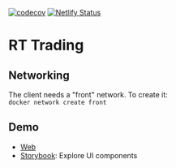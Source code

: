 [![codecov](https://codecov.io/gh/riadmaouchi/trading-client/branch/master/graph/badge.svg?token=J92E7K15SL)](https://codecov.io/gh/riadmaouchi/trading-client)
[![Netlify Status](https://api.netlify.com/api/v1/badges/f5abd7f4-d1e4-4c6f-8e44-1d03b4a025c9/deploy-status)](https://app.netlify.com/sites/rttrading/deploys)

# RT Trading

## Networking

The client needs a "front" network. To create it:  
`docker network create front`

## Demo

-   [Web]
-   [Storybook]: Explore UI components

[web]: https://rttrading.netlify.app
[storybook]: https://riadmaouchi.github.io/trading-client/
